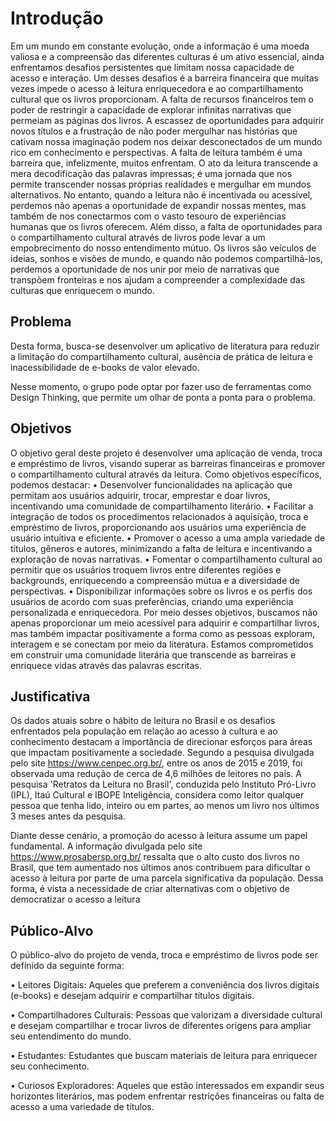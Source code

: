 # Introdução

Em um mundo em constante evolução, onde a informação é uma moeda valiosa e a compreensão das diferentes culturas é um ativo essencial, ainda enfrentamos desafios persistentes que limitam nossa capacidade de acesso e interação. Um desses desafios é a barreira financeira que muitas vezes impede o acesso à leitura enriquecedora e ao compartilhamento cultural que os livros proporcionam.
A falta de recursos financeiros tem o poder de restringir a capacidade de explorar infinitas narrativas que permeiam as páginas dos livros. A escassez de oportunidades para adquirir novos títulos e a frustração de não poder mergulhar nas histórias que cativam nossa imaginação podem nos deixar desconectados de um mundo rico em conhecimento e perspectivas.
A falta de leitura também é uma barreira que, infelizmente, muitos enfrentam. O ato da leitura transcende a mera decodificação das palavras impressas; é uma jornada que nos permite transcender nossas próprias realidades e mergulhar em mundos alternativos. No entanto, quando a leitura não é incentivada ou acessível, perdemos não apenas a oportunidade de expandir nossas mentes, mas também de nos conectarmos com o vasto tesouro de experiências humanas que os livros oferecem.
Além disso, a falta de oportunidades para o compartilhamento cultural através de livros pode levar a um empobrecimento do nosso entendimento mútuo. Os livros são veículos de ideias, sonhos e visões de mundo, e quando não podemos compartilhá-los, perdemos a oportunidade de nos unir por meio de narrativas que transpõem fronteiras e nos ajudam a compreender a complexidade das culturas que enriquecem o mundo.

## Problema

Desta forma, busca-se desenvolver um aplicativo de literatura para reduzir a limitação do compartilhamento cultural, ausência de prática de leitura e inacessibilidade de e-books de valor elevado.

Nesse momento, o grupo pode optar por fazer uso  de ferramentas como Design Thinking, que permite um olhar de ponta a ponta para o problema.

## Objetivos

O objetivo geral deste projeto é desenvolver uma aplicação de venda, troca e empréstimo de livros, visando superar as barreiras financeiras e promover o compartilhamento cultural através da leitura.
Como objetivos específicos, podemos destacar:
•	Desenvolver funcionalidades na aplicação que permitam aos usuários adquirir, trocar, emprestar e doar livros, incentivando uma comunidade de compartilhamento literário.
•	Facilitar a integração de todos os procedimentos relacionados à aquisição, troca e empréstimo de livros, proporcionando aos usuários uma experiência de usuário intuitiva e eficiente.
•	Promover o acesso a uma ampla variedade de títulos, gêneros e autores, minimizando a falta de leitura e incentivando a exploração de novas narrativas.
•	Fomentar o compartilhamento cultural ao permitir que os usuários troquem livros entre diferentes regiões e backgrounds, enriquecendo a compreensão mútua e a diversidade de perspectivas.
•	Disponibilizar informações sobre os livros e os perfis dos usuários de acordo com suas preferências, criando uma experiência personalizada e enriquecedora.
Por meio desses objetivos, buscamos não apenas proporcionar um meio acessível para adquirir e compartilhar livros, mas também impactar positivamente a forma como as pessoas exploram, interagem e se conectam por meio da literatura. Estamos comprometidos em construir uma comunidade literária que transcende as barreiras e enriquece vidas através das palavras escritas.

## Justificativa

Os dados atuais sobre o hábito de leitura no Brasil e os desafios enfrentados pela população em relação ao acesso à cultura e ao conhecimento destacam a importância de direcionar esforços para áreas que impactam positivamente a sociedade. Segundo a pesquisa divulgada pelo site https://www.cenpec.org.br/, entre os anos de 2015 e 2019, foi observada uma redução de cerca de 4,6 milhões de leitores no país. A pesquisa 'Retratos da Leitura no Brasil', conduzida pelo Instituto Pró-Livro (IPL), Itaú Cultural e IBOPE Inteligência, considera como leitor qualquer pessoa que tenha lido, inteiro ou em partes, ao menos um livro nos últimos 3 meses antes da pesquisa.

Diante desse cenário, a promoção do acesso à leitura assume um papel fundamental. A informação divulgada pelo site https://www.prosabersp.org.br/ ressalta que o alto custo dos livros no Brasil, que tem aumentado nos últimos anos contribuem para dificultar o acesso à leitura por parte de uma parcela significativa da população. Dessa forma, é vista a necessidade  de criar alternativas com o objetivo de democratizar o acesso a leitura

## Público-Alvo

O público-alvo do projeto de venda, troca e empréstimo de livros pode ser definido da seguinte forma:

•	Leitores Digitais: Aqueles que preferem a conveniência dos livros digitais (e-books) e desejam adquirir e compartilhar títulos digitais.

•	Compartilhadores Culturais: Pessoas que valorizam a diversidade cultural e desejam compartilhar e trocar livros de diferentes origens para ampliar seu entendimento do mundo.

•	Estudantes: Estudantes que buscam materiais de leitura para enriquecer seu conhecimento.

•	Curiosos Exploradores: Aqueles que estão interessados em expandir seus horizontes literários, mas podem enfrentar restrições financeiras ou falta de acesso a uma variedade de títulos.
